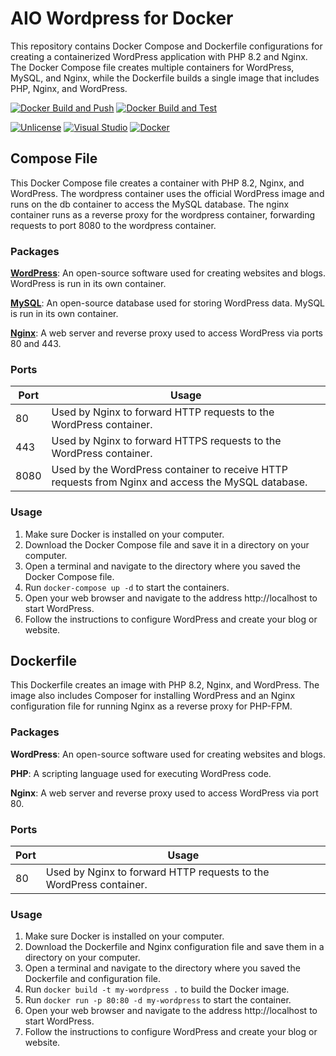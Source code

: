 # AIO Wordpress for Docker

This repository contains Docker Compose and Dockerfile configurations for creating a containerized WordPress application with PHP 8.2 and Nginx. The Docker Compose file creates multiple containers for WordPress, MySQL, and Nginx, while the Dockerfile builds a single image that includes PHP, Nginx, and WordPress.

[![Docker Build and Push](https://github.com/ainzone/aio-docker-wordpress/actions/workflows/docker-image.yml/badge.svg?branch=master)](https://github.com/ainzone/aio-docker-wordpress/actions/workflows/docker-image.yml) [![Docker Build and Test](https://github.com/ainzone/aio-docker-wordpress/actions/workflows/docker-test.yml/badge.svg?branch=master)](https://github.com/ainzone/aio-docker-wordpress/actions/workflows/docker-test.yml) 

[![Unlicense](https://img.shields.io/badge/License-Unlicense-blue.svg)](https://unlicense.org/) [![Visual Studio](https://badgen.net/badge/icon/visualstudio?icon=visualstudio&label)](https://visualstudio.microsoft.com) [![Docker](https://badgen.net/badge/icon/docker?icon=docker&label)](https://https://docker.com/) 

## Compose File

This Docker Compose file creates a container with PHP 8.2, Nginx, and WordPress. The wordpress container uses the official WordPress image and runs on the db container to access the MySQL database. The nginx container runs as a reverse proxy for the wordpress container, forwarding requests to port 8080 to the wordpress container.

### Packages

[**WordPress**](https://github.com/docker-library/wordpress): An open-source software used for creating websites and blogs. WordPress is run in its own container.

[**MySQL**](https://github.com/docker-library/mysql): An open-source database used for storing WordPress data. MySQL is run in its own container.

[**Nginx**](https://github.com/nginxinc/docker-nginx): A web server and reverse proxy used to access WordPress via ports 80 and 443.

### Ports

| Port | Usage                                                                                              |
| ---- | -------------------------------------------------------------------------------------------------- |
| 80   | Used by Nginx to forward HTTP requests to the WordPress container.                                 |
| 443  | Used by Nginx to forward HTTPS requests to the WordPress container.                                |
| 8080 | Used by the WordPress container to receive HTTP requests from Nginx and access the MySQL database. |

### Usage

1. Make sure Docker is installed on your computer.
2. Download the Docker Compose file and save it in a directory on your computer.
3. Open a terminal and navigate to the directory where you saved the Docker Compose file.
4. Run `docker-compose up -d` to start the containers.
5. Open your web browser and navigate to the address http://localhost to start WordPress.
6. Follow the instructions to configure WordPress and create your blog or website.


## Dockerfile

This Dockerfile creates an image with PHP 8.2, Nginx, and WordPress. The image also includes Composer for installing WordPress and an Nginx configuration file for running Nginx as a reverse proxy for PHP-FPM.

### Packages

**WordPress**: An open-source software used for creating websites and blogs.

**PHP**: A scripting language used for executing WordPress code.

**Nginx**: A web server and reverse proxy used to access WordPress via port 80.

### Ports

| Port | Usage                                                              |
| ---- | ------------------------------------------------------------------ |
| 80   | Used by Nginx to forward HTTP requests to the WordPress container. |

### Usage

1. Make sure Docker is installed on your computer.
2. Download the Dockerfile and Nginx configuration file and save them in a directory on your computer.
3. Open a terminal and navigate to the directory where you saved the Dockerfile and configuration file.
4. Run `docker build -t my-wordpress .` to build the Docker image.
5. Run `docker run -p 80:80 -d my-wordpress` to start the container.
6. Open your web browser and navigate to the address http://localhost to start WordPress.
7. Follow the instructions to configure WordPress and create your blog or website.
